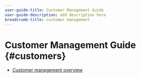 ```yaml
---
user-guide-title: Customer Management Guide
user-guide-description: add description here
breadcrumb-title: customer management
---
```


# Customer Management Guide {#customers}

- [Customer management overview](overview.md)
